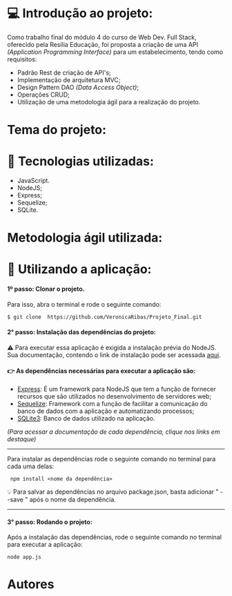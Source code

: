 # :computer: Introdução ao projeto:
   
   Como trabalho final do módulo 4 do curso de Web Dev. Full Stack, oferecido pela Resília Educação, foi proposta a criação de uma API *(Application Programming Interface)* para um estabelecimento, tendo como requisitos: 
- Padrão Rest de criação de API's;
- Implementação de arquitetura MVC;
- Design Pattern DAO *(Data Access Object)*;
- Operações CRUD;
- Utilização de uma metodologia ágil para a realização do projeto.

# Tema do projeto:

<!-- aqui vai a explicação da escolha do tema, da pra colocar quais estavam disponíveis e porque escolhemos farmacia, por exemplo. -->

# :wrench: Tecnologias utilizadas:
- JavaScript.
- NodeJS;
- Express;
- Sequelize;
- SQLite.


# Metodologia ágil utilizada:

<!-- aqui vai um resumo sobre como nos organizmos e algumas coisas interessantes sobre a nossa metodologia escolhida: o SCRUM. -->

# :seedling: Utilizando a aplicação:
#### **1º passo:** Clonar o projeto.
Para isso, abra o terminal e rode o seguinte comando: 

    $ git clone  https://github.com/VeronicaRibas/Projeto_Final.git

#### **2° passo:** Instalação das dependências do projeto:

:warning: Para executar essa aplicação é exigida a instalação prévia do NodeJS. Sua documentação, contendo o link de instalação pode ser acessada [aqui](https://nodejs.dev/download/).

#### :point_right: As dependências necessárias para executar a aplicação são:

 - [Express](https://expressjs.com/pt-br/starter/installing.html): É um framework para NodeJS que tem a função de fornecer recursos que são utilizados no desenvolvimento de servidores web;
- [Sequelize](https://sequelize.org/docs/v6/getting-started/): Framework com a função de facilitar a comunicação do banco de dados com a aplicação e automatizando processos;
- [SQLite3](https://www.npmjs.com/package/sqlite3): Banco de dados utilizado na aplicação.

*(Para acessar a documentação de cada dependência, clique nos links em destaque)*


---
Para instalar as dependências rode o seguinte comando no terminal para cada uma delas:

     npm install <nome da dependência>
:bulb: Para salvar as dependências no arquivo package.json, basta adicionar " --save " após o nome da dependência.

---
#### **3° passo:** Rodando o projeto:
Após a instalação das dependências, rode o seguinte comando no terminal para executar a aplicação:

    node app.js


# Autores
<!-- (coloquei aqui um exemplo mas da pra por mil coisas) 
:girl: Ana Paula Fedechem Silva [(Meu GitHub)](https://github.com/anafedechem) -->




<!-- # O que precisa ter no readme (ao final, excluir essa seção):

- [x] Introdução/resumo do projeto
- [ ] Escolha do tema/explicação do que foi decidido inserir (entidades e atributos);
- [x] Tecnologias utilizadas;
- [ ] Resumo da metologia ágil utilizada (explicar sobre o planning poker, sobre a planning, sobre as dailys...);
- [x] Como instalar as dependências do projeto; 
- [x] Como executar o projeto; 
- [ ] Quais são as rotas possíveis;
- [ ] Integrantes (com o github de cada um linkado); -->
